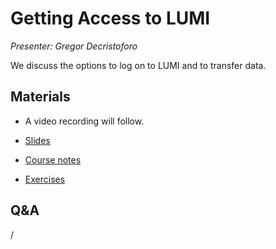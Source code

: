 # Getting Access to LUMI

*Presenter: Gregor Decristoforo*

We discuss the options to log on to LUMI and to transfer data.


## Materials

<!--
Materials will be made available after the lecture
-->

<!--
<video src="https://462000265.lumidata.eu/2day-20241210/recordings/03-Access.mp4" controls="controls">
</video>
-->
-   A video recording will follow.

-   [Slides](https://462000265.lumidata.eu/2day-20241210/files/LUMI-2day-20241210-03-Access.pdf)

-   [Course notes](03-Access.md)

-   [Exercises](E03-Access.md)


## Q&A

/


